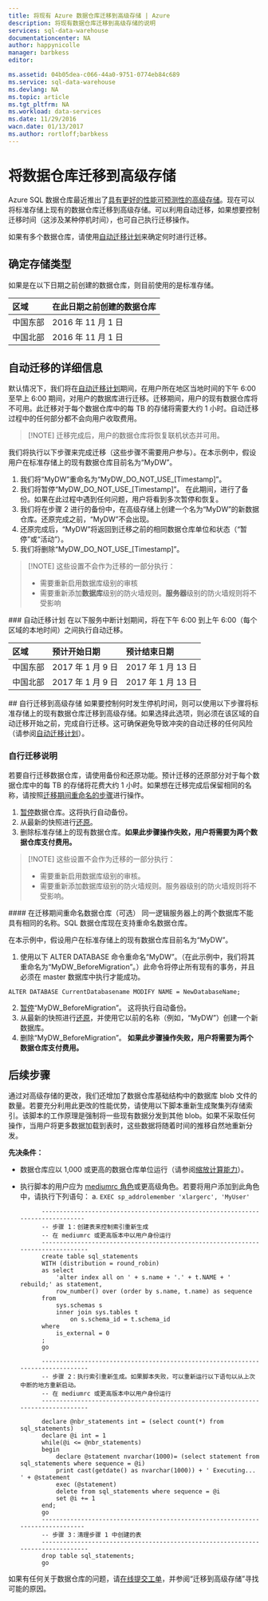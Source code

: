 ```yaml
---
title: 将现有 Azure 数据仓库迁移到高级存储 | Azure
description: 将现有数据仓库迁移到高级存储的说明
services: sql-data-warehouse
documentationcenter: NA
author: happynicolle
manager: barbkess
editor: 

ms.assetid: 04b05dea-c066-44a0-9751-0774eb84c689
ms.service: sql-data-warehouse
ms.devlang: NA
ms.topic: article
ms.tgt_pltfrm: NA
ms.workload: data-services
ms.date: 11/29/2016
wacn.date: 01/13/2017
ms.author: rortloff;barbkess
---
```


# 将数据仓库迁移到高级存储
Azure SQL 数据仓库最近推出了[具有更好的性能可预测性的高级存储][premium storage for greater performance predictability]。现在可以将标准存储上现有的数据仓库迁移到高级存储。可以利用自动迁移，如果想要控制迁移时间（这涉及某种停机时间），也可自己执行迁移操作。

如果有多个数据仓库，请使用[自动迁移计划][]来确定何时进行迁移。

## 确定存储类型
如果是在以下日期之前创建的数据仓库，则目前使用的是标准存储。

| **区域** | **在此日期之前创建的数据仓库** |
|:--- |:--- |
| 中国东部 |2016 年 11 月 1 日 |
| 中国北部 |2016 年 11 月 1 日 |

## 自动迁移的详细信息
默认情况下，我们将在[自动迁移计划][automatic migration schedule]期间，在用户所在地区当地时间的下午 6:00 至早上 6:00 期间，对用户的数据库进行迁移。迁移期间，用户的现有数据仓库将不可用。此迁移对于每个数据仓库中的每 TB 的存储将需要大约 1 小时。自动迁移过程中的任何部分都不会向用户收取费用。

> [!NOTE] 迁移完成后，用户的数据仓库将恢复联机状态并可用。

我们将执行以下步骤来完成迁移（这些步骤不需要用户参与）。在本示例中，假设用户在标准存储上的现有数据仓库目前名为“MyDW”。

1. 我们将“MyDW”重命名为“MyDW\_DO\_NOT\_USE\_[Timestamp]”。
2. 我们将暂停“MyDW\_DO\_NOT\_USE\_[Timestamp]”。 在此期间，进行了备份。如果在此过程中遇到任何问题，用户将看到多次暂停和恢复。
3. 我们将在步骤 2 进行的备份中，在高级存储上创建一个名为“MyDW”的新数据仓库。还原完成之前，“MyDW”不会出现。
4. 还原完成后，“MyDW”将返回到迁移之前的相同数据仓库单位和状态（“暂停”或“活动”）。
5. 我们将删除“MyDW\_DO\_NOT\_USE\_[Timestamp]”。
    
> [!NOTE] 这些设置不会作为迁移的一部分执行：
> 
>	-  需要重新启用数据库级别的审核
>	-  需要重新添加**数据库**级别的防火墙规则。**服务器**级别的防火墙规则将不受影响

###<a name="automatic-migration-schedule"></a> 自动迁移计划
在以下服务中断计划期间，将在下午 6:00 到上午 6:00（每个区域的本地时间）之间执行自动迁移。

| **区域** | **预计开始日期** | **预计结束日期** |
|:--- |:--- |:--- |
| 中国东部 |2017 年 1 月 9 日 |2017 年 1 月 13 日 |
| 中国北部 |2017 年 1 月 9 日 |2017 年 1 月 13 日 |

##<a name="self-migration-to-premium-storage"></a> 自行迁移到高级存储
如果要控制何时发生停机时间，则可以使用以下步骤将标准存储上的现有数据仓库迁移到高级存储。如果选择此选项，则必须在该区域的自动迁移开始之前，完成自行迁移。这可确保避免导致冲突的自动迁移的任何风险（请参阅[自动迁移计划][automatic migration schedule]）。

### 自行迁移说明
若要自行迁移数据仓库，请使用备份和还原功能。预计迁移的还原部分对于每个数据仓库中的每 TB 的存储将花费大约 1 小时。如果想在迁移完成后保留相同的名称，请按照[迁移期间重命名的步骤][steps to rename during migration]进行操作。

1. [暂停][Pause]数据仓库。这将执行自动备份。
2. 从最新的快照进行[还原][Restore]。
3. 删除标准存储上的现有数据仓库。**如果此步骤操作失败，用户将需要为两个数据仓库支付费用。**

> [!NOTE] 这些设置不会作为迁移的一部分执行：
> 
> * 需要重新启用数据库级别的审核。
> * 需要重新添加数据库级别的防火墙规则。服务器级别的防火墙规则将不受影响。

####<a name="optional-steps-to-rename-during-migration"></a> 在迁移期间重命名数据仓库（可选）
同一逻辑服务器上的两个数据库不能具有相同的名称。SQL 数据仓库现在支持重命名数据仓库。

在本示例中，假设用户在标准存储上的现有数据仓库目前名为“MyDW”。

1. 使用以下 ALTER DATABASE 命令重命名“MyDW”。（在此示例中，我们将其重命名为“MyDW\_BeforeMigration”。）此命令将停止所有现有的事务，并且必须在 master 数据库中执行才能成功。
```
ALTER DATABASE CurrentDatabasename MODIFY NAME = NewDatabaseName;
```
2. [暂停][Pause]“MyDW\_BeforeMigration”。 这将执行自动备份。
3. 从最新的快照进行[还原][Restore]，并使用它以前的名称（例如，“MyDW”）创建一个新数据库。
4. 删除“MyDW\_BeforeMigration”。 **如果此步骤操作失败，用户将需要为两个数据仓库支付费用。**

## 后续步骤
通过对高级存储的更改，我们还增加了数据仓库基础结构中的数据库 blob 文件的数量。若要充分利用此更改的性能优势，请使用以下脚本重新生成聚集列存储索引。该脚本的工作原理是强制将一些现有数据分发到其他 blob。如果不采取任何操作，当用户将更多数据加载到表时，这些数据将随着时间的推移自然地重新分发。

**先决条件：**

- 数据仓库应以 1,000 或更高的数据仓库单位运行（请参阅[缩放计算能力][scale compute power]）。
- 执行脚本的用户应为 [mediumrc 角色][mediumrc role]或更高级角色。若要将用户添加到此角色中，请执行下列语句：
        a. `EXEC sp_addrolemember 'xlargerc', 'MyUser'`

            -------------------------------------------------------------------------------
            -- 步骤 1：创建表来控制索引重新生成
            -- 在 mediumrc 或更高版本中以用户身份运行
            --------------------------------------------------------------------------------
            create table sql_statements
            WITH (distribution = round_robin)
            as select 
                'alter index all on ' + s.name + '.' + t.NAME + ' rebuild;' as statement,
                row_number() over (order by s.name, t.name) as sequence
            from 
                sys.schemas s
                inner join sys.tables t
                    on s.schema_id = t.schema_id
            where
                is_external = 0
            ;
            go
            
            --------------------------------------------------------------------------------
            -- 步骤 2：执行索引重新生成。如果脚本失败，可以重新运行以下语句以从上次中断的地方重新启动。
            -- 在 mediumrc 或更高版本中以用户身份运行
            --------------------------------------------------------------------------------

            declare @nbr_statements int = (select count(*) from sql_statements)
            declare @i int = 1
            while(@i <= @nbr_statements)
            begin
                declare @statement nvarchar(1000)= (select statement from sql_statements where sequence = @i)
                print cast(getdate() as nvarchar(1000)) + ' Executing... ' + @statement
                exec (@statement)
                delete from sql_statements where sequence = @i
                set @i += 1
            end;
            go
            -------------------------------------------------------------------------------
            -- 步骤 3：清理步骤 1 中创建的表
            --------------------------------------------------------------------------------
            drop table sql_statements;
            go

如果有任何关于数据仓库的问题，请[在线提交工单][在线提交工单]，并参阅“迁移到高级存储”寻找可能的原因。

<!--Image references-->

<!--Article references-->
[automatic migration schedule]: #automatic-migration-schedule
[自动迁移计划]: #automatic-migration-schedule
[self-migration to Premium Storage]: #self-migration-to-premium-storage
[在线提交工单]: https://www.azure.cn/support/support-ticket-form/?l=zh-cn
[Azure paired region]: /documentation/articles/best-practices-availability-paired-regions
[main documentation site]: /documentation/articles/services/sql-data-warehouse
[Pause]: ./sql-data-warehouse-manage-compute-portal.md#pause-compute
[Restore]: ./sql-data-warehouse-restore-database-portal.md
[steps to rename during migration]: #optional-steps-to-rename-during-migration
[scale compute power]: ./sql-data-warehouse-manage-compute-portal.md#scale-compute-power
[mediumrc role]: ./sql-data-warehouse-develop-concurrency.md

<!--MSDN references-->

<!--Other Web references-->
[Premium Storage for greater performance predictability]: https://azure.microsoft.com/zh-CN/blog/azure-sql-data-warehouse-introduces-premium-storage-for-greater-performance/
[Azure 门户]: https://portal.azure.cn

<!---HONumber=Mooncake_1212_2016-->
<!--Update_Descrtipion: wording update; update date format in tables-->